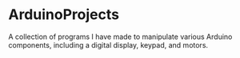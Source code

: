 # ArduinoProjects
A collection of programs I have made to manipulate various Arduino components, including a digital display, keypad, and motors.
